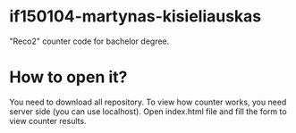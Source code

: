 # if150104-martynas-kisieliauskas
"Reco2" counter code for bachelor degree.

# How to open it?
You need to download all repository. To view how counter works, you need server side (you can use localhost).
Open index.html file and fill the form to view counter results.
